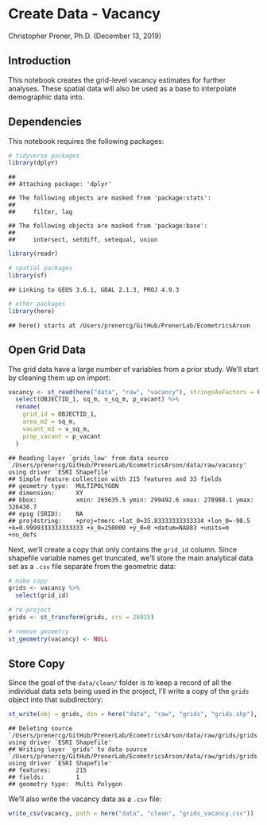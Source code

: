 Create Data - Vacancy
================
Christopher Prener, Ph.D.
(December 13, 2019)

## Introduction

This notebook creates the grid-level vacancy estimates for further
analyses. These spatial data will also be used as a base to interpolate
demographic data into.

## Dependencies

This notebook requires the following packages:

``` r
# tidyverse packages
library(dplyr)
```

    ## 
    ## Attaching package: 'dplyr'

    ## The following objects are masked from 'package:stats':
    ## 
    ##     filter, lag

    ## The following objects are masked from 'package:base':
    ## 
    ##     intersect, setdiff, setequal, union

``` r
library(readr)

# spatial packages
library(sf)
```

    ## Linking to GEOS 3.6.1, GDAL 2.1.3, PROJ 4.9.3

``` r
# other packages
library(here)
```

    ## here() starts at /Users/prenercg/GitHub/PrenerLab/EcometricsArson

## Open Grid Data

The grid data have a large number of variables from a prior study. We’ll
start by cleaning them up on
import:

``` r
vacancy <- st_read(here("data", "raw", "vacancy"), stringsAsFactors = FALSE) %>%
  select(OBJECTID_1, sq_m, v_sq_m, p_vacant) %>%
  rename(
    grid_id = OBJECTID_1,
    area_m2 = sq_m,
    vacant_m2 = v_sq_m,
    prop_vacant = p_vacant
  )
```

    ## Reading layer `grids_low' from data source `/Users/prenercg/GitHub/PrenerLab/EcometricsArson/data/raw/vacancy' using driver `ESRI Shapefile'
    ## Simple feature collection with 215 features and 33 fields
    ## geometry type:  MULTIPOLYGON
    ## dimension:      XY
    ## bbox:           xmin: 265635.5 ymin: 299492.6 xmax: 278988.1 ymax: 326438.7
    ## epsg (SRID):    NA
    ## proj4string:    +proj=tmerc +lat_0=35.83333333333334 +lon_0=-90.5 +k=0.9999333333333333 +x_0=250000 +y_0=0 +datum=NAD83 +units=m +no_defs

Next, we’ll create a copy that only contains the `grid_id` column. Since
shapefile variable names get truncated, we’ll store the main analytical
data set as a `.csv` file separate from the geometric data:

``` r
# make copy
grids <- vacancy %>%
  select(grid_id)

# re-project
grids <- st_transform(grids, crs = 26915)

# remove geometry
st_geometry(vacancy) <- NULL
```

## Store Copy

Since the goal of the `data/clean/` folder is to keep a record of all
the individual data sets being used in the project, I’ll write a copy of
the `grids` object into that
subdirectory:

``` r
st_write(obj = grids, dsn = here("data", "raw", "grids", "grids.shp"), delete_dsn = TRUE)
```

    ## Deleting source `/Users/prenercg/GitHub/PrenerLab/EcometricsArson/data/raw/grids/grids.shp' using driver `ESRI Shapefile'
    ## Writing layer `grids' to data source `/Users/prenercg/GitHub/PrenerLab/EcometricsArson/data/raw/grids/grids.shp' using driver `ESRI Shapefile'
    ## features:       215
    ## fields:         1
    ## geometry type:  Multi Polygon

We’ll also write the vacancy data as a `.csv` file:

``` r
write_csv(vacancy, path = here("data", "clean", "grids_vacancy.csv"))
```
